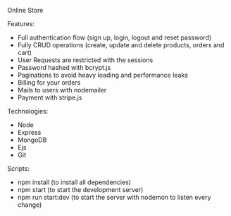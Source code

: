 Online Store

Features:

- Full authentication flow (sign up, login, logout and reset password)
- Fully CRUD operations (create, update and delete products, orders and cart)
- User Requests are restricted with the sessions
- Password hashed with bcrypt.js
- Paginations to avoid heavy loading and performance leaks
- Billing for your orders
- Mails to users with nodemailer
- Payment with stripe.js

Technologies:

- Node
- Express
- MongoDB
- Ejs
- Git

Scripts:

- npm install (to install all dependencies)
- npm start (to start the development server)
- npm run start:dev (to start the server with nodemon to listen every change)
